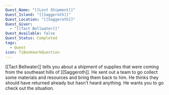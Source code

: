 ```yaml
---
Quest_Name: "[[Lost Shipment]]"
Quest_Island: "[[Saggeroth]]"
Quest_Location: "[[Saggeroth]]"
Quest_Giver:
  - "[[Tact Bellwater]]"
Quest_Available: false
Quest_Status: Completed
tags:
  - Quest
icon: TiBookmarkQuestion
---
```

[[Tact Bellwater]] tells you about a shipment of supplies that were coming from the southeast hills of [[Saggeroth]]. He sent out a team to go collect some materials and resources and bring them back to him. He thinks they should have returned already but hasn't heard anything. He wants you to go check out the situation.